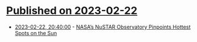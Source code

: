# [Published on 2023-02-22](index.md)

* [2023-02-22, 20:40:00](https://soylentnews.org/article.pl?sid=23/02/22/0148244&from=rss) - [NASA’s NuSTAR Observatory Pinpoints Hottest Spots on the Sun](https://soylentnews.org/article.pl?sid=23/02/22/0148244&from=rss)
